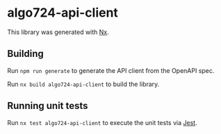# algo724-api-client

This library was generated with [Nx](https://nx.dev).



## Building

Run `npm run generate` to generate the API client from the OpenAPI spec.

Run `nx build algo724-api-client` to build the library.


## Running unit tests

Run `nx test algo724-api-client` to execute the unit tests via [Jest](https://jestjs.io).



